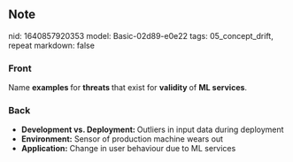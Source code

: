 ## Note
nid: 1640857920353
model: Basic-02d89-e0e22
tags: 05_concept_drift, repeat
markdown: false

### Front
Name <b>examples </b>for <b>threats </b>that exist for <b>validity </b>of <b>ML services</b>.

### Back
<ul><li><b>Development vs. Deployment: </b>Outliers in input data during deployment</li><li><b>Environment:</b> Sensor of production machine wears out</li><li><b>Application:</b> Change in user behaviour due to ML services</li></ul>
